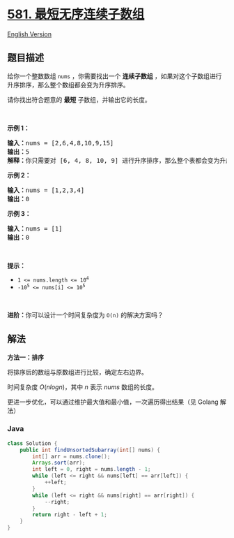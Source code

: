 # [581. 最短无序连续子数组](https://leetcode.cn/problems/shortest-unsorted-continuous-subarray)

[English Version](/solution/0500-0599/0581.Shortest%20Unsorted%20Continuous%20Subarray/README_EN.md)

## 题目描述

<!-- 这里写题目描述 -->

<p>给你一个整数数组 <code>nums</code> ，你需要找出一个 <strong>连续子数组</strong> ，如果对这个子数组进行升序排序，那么整个数组都会变为升序排序。</p>

<p>请你找出符合题意的 <strong>最短</strong> 子数组，并输出它的长度。</p>

<p> </p>

<div class="original__bRMd">
<div>
<p><strong>示例 1：</strong></p>

<pre>
<strong>输入：</strong>nums = [2,6,4,8,10,9,15]
<strong>输出：</strong>5
<strong>解释：</strong>你只需要对 [6, 4, 8, 10, 9] 进行升序排序，那么整个表都会变为升序排序。
</pre>

<p><strong>示例 2：</strong></p>

<pre>
<strong>输入：</strong>nums = [1,2,3,4]
<strong>输出：</strong>0
</pre>

<p><strong>示例 3：</strong></p>

<pre>
<strong>输入：</strong>nums = [1]
<strong>输出：</strong>0
</pre>

<p> </p>

<p><strong>提示：</strong></p>

<ul>
	<li><code>1 <= nums.length <= 10<sup>4</sup></code></li>
	<li><code>-10<sup>5</sup> <= nums[i] <= 10<sup>5</sup></code></li>
</ul>

<p> </p>

<p><strong>进阶：</strong>你可以设计一个时间复杂度为 <code>O(n)</code> 的解决方案吗？</p>
</div>
</div>

## 解法

**方法一：排序**

将排序后的数组与原数组进行比较，确定左右边界。

时间复杂度 $O(nlogn)$，其中 $n$ 表示 $nums$ 数组的长度。

更进一步优化，可以通过维护最大值和最小值，一次遍历得出结果（见 Golang 解法）

### **Java**

```java
class Solution {
    public int findUnsortedSubarray(int[] nums) {
        int[] arr = nums.clone();
        Arrays.sort(arr);
        int left = 0, right = nums.length - 1;
        while (left <= right && nums[left] == arr[left]) {
            ++left;
        }
        while (left <= right && nums[right] == arr[right]) {
            --right;
        }
        return right - left + 1;
    }
}
```
